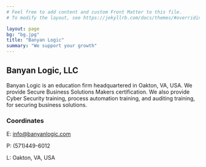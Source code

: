 ```yaml
---
# Feel free to add content and custom Front Matter to this file.
# To modify the layout, see https://jekyllrb.com/docs/themes/#overriding-theme-defaults

layout: page
bg: "bg.jpg"
title: "Banyan Logic"
summary: "We support your growth"
---
```


## Banyan Logic, LLC
Banyan Logic is an education firm headquartered in Oakton, VA, USA. We provide Secure Business Solutions Makers certification. We also provide Cyber Security training, process automation training, and auditing training, for securing business solutions.

### Coordinates
E: info@banyanlogic.com
<p>P: (571)449-6012
<p>L: Oakton, VA, USA
